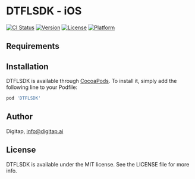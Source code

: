 # DTFLSDK - iOS

[![CI Status](https://img.shields.io/travis/saikirantokala/DTFLSDK.svg?style=flat)](https://travis-ci.org/saikirantokala/DTFLSDK)
[![Version](https://img.shields.io/cocoapods/v/DTFLSDK.svg?style=flat)](https://cocoapods.org/pods/DTFLSDK)
[![License](https://img.shields.io/cocoapods/l/DTFLSDK.svg?style=flat)](https://cocoapods.org/pods/DTFLSDK)
[![Platform](https://img.shields.io/cocoapods/p/DTFLSDK.svg?style=flat)](https://cocoapods.org/pods/DTFLSDK)


## Requirements

## Installation

DTFLSDK is available through [CocoaPods](https://cocoapods.org). To install
it, simply add the following line to your Podfile:

```ruby
pod 'DTFLSDK'
```

## Author

Digitap, info@digitap.ai

## License

DTFLSDK is available under the MIT license. See the LICENSE file for more info.
